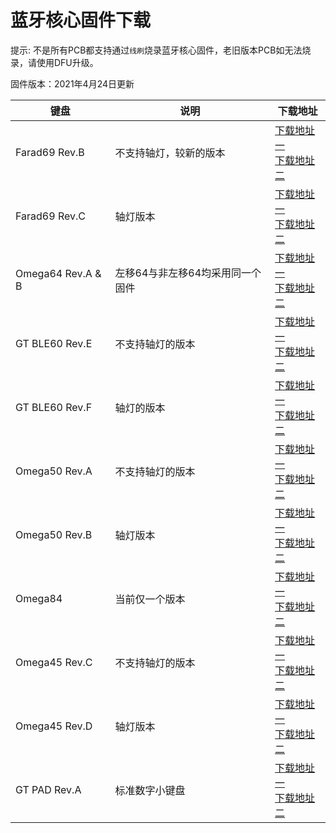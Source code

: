 
蓝牙核心固件下载
=====================

提示: 不是所有PCB都支持通过`线刷`烧录蓝牙核心固件，老旧版本PCB如无法烧录，请使用DFU升级。

固件版本：2021年4月24日更新

| 键盘        | 说明          | 下载地址 |
| ------------| --            |---- |
| Farad69 Rev.B     | 不支持轴灯，较新的版本        |<a href="http://lotkb.cn/down/kbd/farad69-b-nrf52_kbd_sign.hex" class="button">下载地址一</a><br><a href="http://glab.online/down/kbd/farad69-b-nrf52_kbd_sign.hex" class="button">下载地址二</a> |
| Farad69 Rev.C     | 轴灯版本        |<a href="http://lotkb.cn/down/kbd/farad69-c-nrf52_kbd_sign.hex" class="button">下载地址一</a><br><a href="http://glab.online/down/kbd/farad69-c-nrf52_kbd_sign.hex" class="button">下载地址二</a> |
| Omega64 Rev.A & B     | 左移64与非左移64均采用同一个固件        |<a href="http://lotkb.cn/down/kbd/Omega64-nrf52_kbd_sign.hex" class="button">下载地址一</a><br><a href="http://glab.online/down/kbd/Omega64-nrf52_kbd_sign.hex" class="button">下载地址二</a> |
| GT BLE60 Rev.E     | 不支持轴灯的版本        |<a href="http://lotkb.cn/down/kbd/gt-ble60-e-nrf52_kbd_sign.hex" class="button">下载地址一</a><br><a href="http://glab.online/down/kbd/gt-ble60-e-nrf52_kbd_sign.hex" class="button">下载地址二</a> |
| GT BLE60 Rev.F     | 轴灯的版本        |<a href="http://lotkb.cn/down/kbd/gt-ble60-f-nrf52_kbd_sign.hex" class="button">下载地址一</a><br><a href="http://glab.online/down/kbd/gt-ble60-f-nrf52_kbd_sign.hex" class="button">下载地址二</a> |
| Omega50 Rev.A    | 不支持轴灯的版本        |<a href="http://lotkb.cn/down/kbd/Omega50-a-nrf52_kbd_sign.hex" class="button">下载地址一</a><br><a href="http://glab.online/down/kbd/Omega50-a-nrf52_kbd_sign.hex" class="button">下载地址二</a> |
| Omega50 Rev.B    | 轴灯版本        |<a href="http://lotkb.cn/down/kbd/Omega50-b-nrf52_kbd_sign.hex" class="button">下载地址一</a><br><a href="http://glab.online/down/kbd/Omega50-b-nrf52_kbd_sign.hex" class="button">下载地址二</a> |
| Omega84    | 当前仅一个版本        |<a href="http://lotkb.cn/down/kbd/Omega84-nrf52_kbd_sign.hex" class="button">下载地址一</a><br><a href="http://glab.online/down/kbd/Omega84-nrf52_kbd_sign.hex" class="button">下载地址二</a> |
| Omega45 Rev.C    | 不支持轴灯的版本        |<a href="http://lotkb.cn/down/kbd/Omega45-c-nrf52_kbd_sign.hex" class="button">下载地址一</a><br><a href="http://glab.online/down/kbd/Omega45-c-nrf52_kbd_sign.hex" class="button">下载地址二</a> |
| Omega45 Rev.D    | 轴灯版本        |<a href="http://lotkb.cn/down/kbd/Omega45-d-nrf52_kbd_sign.hex" class="button">下载地址一</a><br><a href="http://glab.online/down/kbd/Omega45-d-nrf52_kbd_sign.hex" class="button">下载地址二</a>|
| GT PAD Rev.A    | 标准数字小键盘        |<a href="http://lotkb.cn/down/kbd/gt-pad-a-nrf52_kbd_sign.hex" class="button">下载地址一</a><br><a href="http://glab.online/down/kbd/gt-pad-a-nrf52_kbd_sign.hex" class="button">下载地址二</a> |
